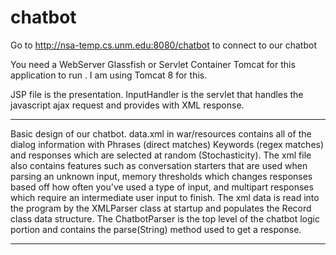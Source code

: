 # chatbot

Go to http://nsa-temp.cs.unm.edu:8080/chatbot to connect to our chatbot

You need a WebServer Glassfish or Servlet Container Tomcat for this application to run . I am using Tomcat 8 for this.

JSP file is the presentation.
InputHandler is the servlet that handles the javascript ajax request and provides with XML response.

********
Basic design of our chatbot. data.xml in war/resources contains all of the dialog information with Phrases (direct matches)
Keywords (regex matches) and responses which are selected at random (Stochasticity). The xml file also contains features
such as conversation starters that are used when parsing an unknown input, memory thresholds which changes responses based
off how often you've used a type of input, and multipart responses which require an intermediate user input to finish.
The xml data is read into the program by the XMLParser class at startup and populates the Record class data structure.
The ChatbotParser is the top level of the chatbot logic portion and contains the parse(String) method used to get a response.
********
